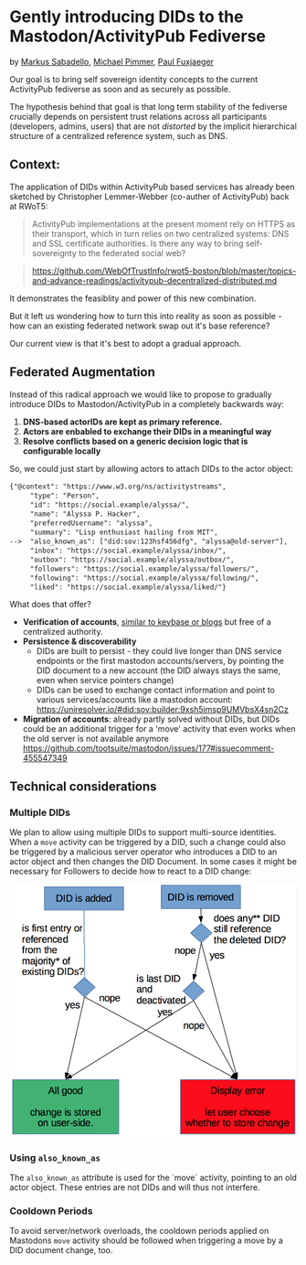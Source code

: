 # Gently introducing DIDs to the Mastodon/ActivityPub Fediverse

by [Markus Sabadello](https://danubetech.com/about.html), [Michael Pimmer](http://michael.pimmer.info/about/), [Paul Fuxjaeger](https://twitter.com/fuxjaeger) 

Our goal is to bring self sovereign identity concepts to the current ActivityPub fediverse as soon and as securely as possible.

The hypothesis behind that goal is that long term stability of the fediverse crucially depends on persistent trust relations across all participants (developers, admins, users) that are not *distorted* by the implicit hierarchical structure of a centralized reference system, such as DNS.


## Context:

The application of DIDs within ActivityPub based services has already been sketched by Christopher Lemmer-Webber (co-auther of ActivityPub) back at RWoT5:

> ActivityPub implementations at the present moment rely on HTTPS as their transport, which in turn relies on two centralized systems: DNS and SSL certificate authorities. Is there any way to bring self-sovereignty to the federated social web?

> https://github.com/WebOfTrustInfo/rwot5-boston/blob/master/topics-and-advance-readings/activitypub-decentralized-distributed.md

It demonstrates the feasiblity and power of this new combination. 

But it left us wondering how to turn this into reality as soon as possible - how can an existing federated network swap out it's base reference?

Our current view is that it's best to adopt a gradual approach.

## Federated Augmentation

Instead of this radical approach we would like to propose to gradually introduce DIDs to Mastodon/ActivityPub in a completely backwards way:

1) **DNS-based actorIDs are kept as primary reference.**
2) **Actors are enbabled to exchange their DIDs in a meaningful way**
3) **Resolve conflicts based on a generic decision logic that is configurable locally**

So, we could just start by allowing actors to attach DIDs to the actor object:

```
{"@context": "https://www.w3.org/ns/activitystreams",
     "type": "Person",
     "id": "https://social.example/alyssa/",
     "name": "Alyssa P. Hacker",
     "preferredUsername": "alyssa",
     "summary": "Lisp enthusiast hailing from MIT",  
-->  "also_known_as": ["did:sov:123hsf456dfg", "alyssa@old-server"],
     "inbox": "https://social.example/alyssa/inbox/",
     "outbox": "https://social.example/alyssa/outbox/",
     "followers": "https://social.example/alyssa/followers/",
     "following": "https://social.example/alyssa/following/",
     "liked": "https://social.example/alyssa/liked/"}
```

What does that offer?

- **Verification of accounts**, [similar to keybase or blogs](https://github.com/tootsuite/mastodon/pull/10414) but free of a centralized authority.
- **Persistence & discoverability**
  - DIDs are built to persist - they could live longer than DNS service endpoints or the first mastodon accounts/servers, by pointing the DID document to a new account (the DID always stays the same, even when service pointers change)
  - DIDs can be used to exchange contact information and point to various services/accounts like a mastodon account: https://uniresolver.io/#did:sov:builder:9xsh5imsp9UMVbsX4sn2Cz
- **Migration of accounts**: already partly solved without DIDs, but DIDs could be an additional trigger for a 'move' activity that even works when the old server is not available anymore https://github.com/tootsuite/mastodon/issues/177#issuecomment-455547349

## Technical considerations
### Multiple DIDs
We plan to allow using multiple DIDs to support multi-source identities. When a `move` activity can be triggered by a DID, such a change could also be triggered by a malicious server operator who introduces a DID to an actor object and then changes the DID Document. In some cases it might be necessary for Followers to decide how to react to a DID change:

![](topics-and-advance-readings/media/fediverse-did-integration.png)

### Using `also_known_as`
The `also_known_as` attribute is used for the ´move´ activity, pointing to an old actor object. These entries are not DIDs and will thus not interfere.

### Cooldown Periods
To avoid server/network overloads, the cooldown periods applied on Mastodons `move` activity should be followed when triggering a move by a DID document change, too.
